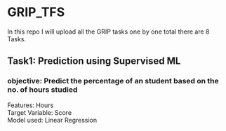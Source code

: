 # GRIP_TFS

In this repo I will upload all the GRIP tasks one by one total there are 8 Tasks.

## Task1:  Prediction using Supervised ML

### objective: Predict the percentage of an student based on the no. of hours studied

Features: Hours<br>
Target Variable: Score<br>
Model used: Linear Regression
